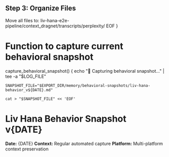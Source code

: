 ## Step 3: Organize Files
Move all files to:
liv-hana-e2e-pipeline/context_dragnet/transcripts/perplexity/
EOF
}

# Function to capture current behavioral snapshot
capture_behavioral_snapshot() {
    echo "📸 Capturing behavioral snapshot..." | tee -a "$LOG_FILE"
    
    SNAPSHOT_FILE="$EXPORT_DIR/memory/behavioral-snapshots/liv-hana-behavior_v${DATE}.md"
    
    cat > "$SNAPSHOT_FILE" << 'EOF'
# Liv Hana Behavior Snapshot v{DATE}
**Date:** {DATE}
**Context:** Regular automated capture
**Platform:** Multi-platform context preservation
